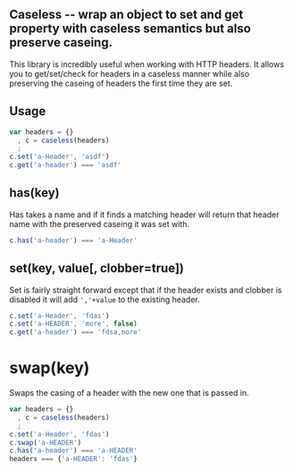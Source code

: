 ## Caseless -- wrap an object to set and get property with caseless semantics but also preserve caseing.

This library is incredibly useful when working with HTTP headers. It allows you to get/set/check for headers in a caseless manner while also preserving the caseing of headers the first time they are set.

## Usage

```javascript
var headers = {}
  , c = caseless(headers)
  ;
c.set('a-Header', 'asdf')
c.get('a-header') === 'asdf'
```

## has(key)

Has takes a name and if it finds a matching header will return that header name with the preserved caseing it was set with.

```javascript
c.has('a-header') === 'a-Header'
```

## set(key, value[, clobber=true])

Set is fairly straight forward except that if the header exists and clobber is disabled it will add `','+value` to the existing header.

```javascript
c.set('a-Header', 'fdas')
c.set('a-HEADER', 'more', false)
c.get('a-header') === 'fdsa,more'
```

# swap(key)

Swaps the casing of a header with the new one that is passed in.

```javascript
var headers = {}
  , c = caseless(headers)
  ;
c.set('a-Header', 'fdas')
c.swap('a-HEADER')
c.has('a-header') === 'a-HEADER'
headers === {'a-HEADER': 'fdas'}
```
